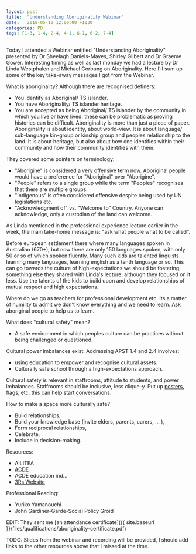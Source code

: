 ```yaml
---
layout: post
title:  "Understanding Aboriginality Webinar"
date:   2018-05-10 12:00:00 +1030
categories: PD
tags: [1-3, 1-4, 2-4, 4-1, 6-1, 6-2, 7-4]
---
```


Today I attended a Webinar entitled "Understanding Aboriginality" presented by Dr Sheelagh Daniels-Mayes, Shirley Gilbert and Dr Graeme Gower. Interesting timing as well as last monday we had a lecture by Dr Linda Westphalen and Michael Corbung on Aboriginality. Here I'll sum up some of the key take-away messages I got from the Webinar.

What is aboriginality? Although there are recognised definers:
 - You identify as Aboriginal/ TS islander.
 - You have Aboriginality/ TS islander heritage.
 - You are accepted as being Aboriginal/ TS islander by the community in which you live or have lived.
these can be problematic as proving histories can be difficult. Aboriginality is more than just a piece of paper. Aboriginality is about identity, about world-view. It is about language/ sub-language kin-group or kinship group and peoples relationship to the land. It is about heritage, but also about how one identifies within their community and how their community identifies with them. 

They covered some pointers on terminology:
 - "Aborigine" is considered a very offensive term now. Aboriginal people would have a preference for "Aboriginal" over "Aborigine".
 - "People" refers to a single group while the term "Peoples" recognises that there are multiple groups.
 - "Indigenous" is often considered offensive despite being used by UN legislations etc.
 - "Acknowledgment of" vs. "Welcome to" Country. Anyone can acknowledge, only a custodian of the land can welcome.

As Linda mentioned in the professional experience lecture earlier in the week, the main take-home message is: "ask what people what to be called".

Before european settlement there where many languages spoken in Australian (670+), but now there are only 150 languages spoken, with only 50 or so of which spoken fluently. Many such kids are talented linguists learning many languages, learning english as a tenth language or so. This can go towards the culture of high-expectations we should be fostering, something else they shared with Linda's lecture, although they focused on it less. Use the talents of the kids to build upon and develop relationships of mutual respect and high expectations.

Where do we go as teachers for professional development etc. Its a matter of humility to admit we don't know everything and we need to learn. Ask aboriginal people to help us to learn. 

What does "cultural safety" mean?
 - A safe environment in which peoples culture can be practices without being challenged or questioned.
 
Cultural power imbalances exist. Addressing APST 1.4 and 2.4 involves:
 - using education to empower and recognise cultural assets.
 - Culturally safe school through a high-expectations approach.

Cultural safety is relevant in staffrooms, attitude to students, and power imbalances. Staffrooms should be inclusive, less clique-y. Put up [posters](http://www.naidoc.org.au/get-your-copy-2018-poster), flags, etc. this can help start conversations. 

How to make a space more culturally safe? 
 - Build relationships, 
 - Build your knowledge base (invite elders, parents, carers, ... ),
 - Form reciprocal relationships,
 - Celebrate, 
 - Include in decision-making.

Resources:
 - AILITEA 
 - [ACDE](http://www.acde.edu.au)
 - ACDE education ind... 
 - [3Rs Website](http://www.rrr.edu.au)
 
Professional Reading: 
 - Yuriko Yamanouchi
 - John Gardiner-Garde-Social Policy Groid

EDIT: They sent me [an attendance certificate]({{ site.baseurl }}/files/qualifications/aboriginality-certificate.pdf)

 
 TODO: Slides from the webinar and recording will be provided, I should add links to the other resources above that I missed at the time.














